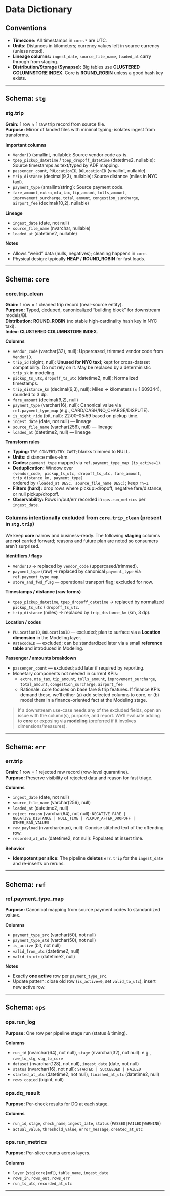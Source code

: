 # Data Dictionary

## Conventions
- **Timezone:** All timestamps in `core.*` are UTC.
- **Units:** Distances in kilometers; currency values left in source currency (unless noted).
- **Lineage columns:** `ingest_date`, `source_file_name`, `loaded_at` carry through from staging.
- **Distribution/Storage (Synapse):** Big tables use **CLUSTERED COLUMNSTORE INDEX**. Core is **ROUND_ROBIN** unless a good hash key exists.

---

## Schema: `stg`

### stg.trip
**Grain:** 1 row ≈ 1 raw trip record from source file.  
**Purpose:** Mirror of landed files with minimal typing; isolates ingest from transforms.

**Important columns**
- `VendorID` (smallint, nullable): Source vendor code as-is.
- `tpep_pickup_datetime` / `tpep_dropoff_datetime` (datetime2, nullable): Source timestamps as text/typed by ADF mapping.
- `passenger_count`, `PULocationID`, `DOLocationID` (smallint, nullable)
- `trip_distance` (decimal(9,3), nullable): Source distance (miles in NYC taxi).
- `payment_type` (smallint/string): Source payment code.
- `fare_amount`, `extra`, `mta_tax`, `tip_amount`, `tolls_amount`, `improvement_surcharge`, `total_amount`, `congestion_surcharge`, `airport_fee` (decimal(10,2), nullable)

**Lineage**
- `ingest_date` (date, not null)
- `source_file_name` (nvarchar, nullable)
- `loaded_at` (datetime2, nullable)

**Notes**
- Allows “weird” data (nulls, negatives); cleaning happens in `core`.
- Physical design: typically **HEAP** / **ROUND_ROBIN** for fast loads.

---

## Schema: `core`

### core.trip_clean
**Grain:** 1 row = 1 cleaned trip record (near-source entity).  
**Purpose:** Typed, deduped, canonicalized “building block” for downstream models/BI.  
**Distribution:** **ROUND_ROBIN** (no stable high-cardinality hash key in NYC taxi).  
**Index:** **CLUSTERED COLUMNSTORE INDEX**.

**Columns**
- `vendor_code` (varchar(32), null): Uppercased, trimmed vendor code from `VendorID`.
- `trip_id` (bigint, null): **Unused for NYC taxi**; kept for cross-dataset compatibility. Do not rely on it. May be replaced by a deterministic `trip_sk` in modeling.
- `pickup_ts_utc`, `dropoff_ts_utc` (datetime2, null): Normalized timestamps.
- `trip_distance_km` (decimal(9,3), null): Miles → kilometers (× 1.609344), rounded to 3 dp.
- `fare_amount` (decimal(9,2), null)
- `payment_type` (varchar(16), null): Canonical value via `ref.payment_type_map` (e.g., CARD/CASH/NO_CHARGE/DISPUTE).
- `is_night_ride` (bit, null): 22:00–05:59 based on pickup time.
- `ingest_date` (date, not null) — lineage
- `source_file_name` (varchar(256), null) — lineage
- `loaded_at` (datetime2, null) — lineage

**Transform rules**
- **Typing:** `TRY_CONVERT/TRY_CAST`; blanks trimmed to NULL.
- **Units:** distance miles→km.
- **Codes:** `payment_type` mapped via `ref.payment_type_map (is_active=1)`.
- **Deduplication:** Window over  
  `(vendor_code, pickup_ts_utc, dropoff_ts_utc, fare_amount, trip_distance_km, payment_type)`  
  ordered by `(loaded_at DESC, source_file_name DESC)`; keep `rn=1`.
- **Filters (hard):** drop rows where pickup>dropoff, negative fare/distance, or null pickup/dropoff.
- **Observability:** Rows in/out/err recorded in `ops.run_metrics` per `ingest_date`.


### Columns intentionally excluded from `core.trip_clean` (present in `stg.trip`)

We keep **core** narrow and business-ready. The following **staging** columns are **not** carried forward; reasons and future plan are noted so consumers aren’t surprised.

**Identifiers / flags**
- `VendorID` → replaced by `vendor_code` (uppercased/trimmed).
- `payment_type` (raw) → replaced by canonical `payment_type` via `ref.payment_type_map`.
- `store_and_fwd_flag` — operational transport flag; excluded for now.

**Timestamps / distance (raw forms)**
- `tpep_pickup_datetime`, `tpep_dropoff_datetime` → replaced by normalized `pickup_ts_utc` / `dropoff_ts_utc`.
- `trip_distance` (miles) → replaced by `trip_distance_km` (km, 3 dp).

**Location / codes**
- `PULocationID`, `DOLocationID` — excluded; plan to surface via a **Location dimension** in the Modeling layer.
- `RatecodeID` — excluded; can be standardized later via a small **reference table** and introduced in Modeling.

**Passenger / amounts breakdown**
- `passenger_count` — excluded; add later if required by reporting.
- Monetary components not needed in current KPIs:
  - `extra`, `mta_tax`, `tip_amount`, `tolls_amount`,
    `improvement_surcharge`, `total_amount`,
    `congestion_surcharge`, `airport_fee`
  - Rationale: core focuses on base fare & trip features. If finance KPIs demand these, we’ll either (a) add selected columns to core, or (b) model them in a finance-oriented fact at the Modeling stage.

> If a downstream use-case needs any of the excluded fields, open an issue with the column(s), purpose, and report. We’ll evaluate adding to **core** or exposing via **modeling** (preferred if it involves dimensions/measures).

---

## Schema: `err`

### err.trip
**Grain:** 1 row = 1 rejected raw record (row-level quarantine).  
**Purpose:** Preserve visibility of rejected data and reason for fast triage.

**Columns**
- `ingest_date` (date, not null)
- `source_file_name` (varchar(256), null)
- `loaded_at` (datetime2, null)
- `reject_reason` (varchar(64), not null): `NEGATIVE_FARE | NEGATIVE_DISTANCE | NULL_TIME | PICKUP_AFTER_DROPOFF | OTHER_BAD_VALUES`
- `raw_payload` (nvarchar(max), null): Concise stitched text of the offending row.
- `recorded_at_utc` (datetime2, not null): Populated at insert time.

**Behavior**
- **Idempotent per slice:** The pipeline **deletes** `err.trip` for the `ingest_date` and re-inserts on reruns.

---

## Schema: `ref`

### ref.payment_type_map
**Purpose:** Canonical mapping from source payment codes to standardized values.

**Columns**
- `payment_type_src` (varchar(50), not null)
- `payment_type_std` (varchar(50), not null)
- `is_active` (bit, not null)
- `valid_from_utc` (datetime2, null)
- `valid_to_utc` (datetime2, null)

**Notes**
- Exactly **one active** row per `payment_type_src`.
- Update pattern: close old row (`is_active=0`, set `valid_to_utc`), insert new active row.

---

## Schema: `ops`

### ops.run_log
**Purpose:** One row per pipeline stage run (status & timing).

**Columns**
- `run_id` (nvarchar(64), not null), `stage` (nvarchar(32), not null): e.g., `raw_to_stg`, `stg_to_core`
- `dataset` (nvarchar(128), not null), `ingest_date` (date, not null)
- `status` (nvarchar(16), not null): `STARTED | SUCCEEDED | FAILED`
- `started_at_utc` (datetime2, not null), `finished_at_utc` (datetime2, null)
- `rows_copied` (bigint, null)

### ops.dq_result
**Purpose:** Per-check results for DQ at each stage.

**Columns**
- `run_id`, `stage`, `check_name`, `ingest_date`, `status` (`PASSED|FAILED|WARNING`)
- `actual_value`, `threshold_value`, `error_message`, `created_at_utc`

### ops.run_metrics
**Purpose:** Per-slice counts across layers.

**Columns**
- `layer` (`stg|core|mdl`), `table_name`, `ingest_date`
- `rows_in`, `rows_out`, `rows_err`
- `run_ts_utc`, `recorded_at_utc`

---
